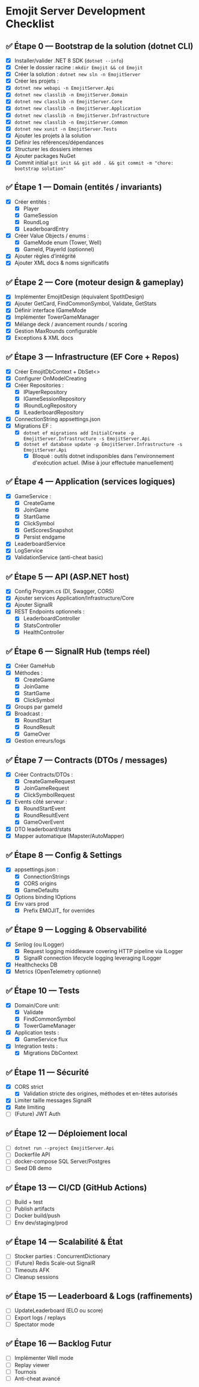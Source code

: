 # Emojit Server Development Checklist

## ✅ Étape 0 — Bootstrap de la solution (dotnet CLI)
- [x] Installer/valider .NET 8 SDK (`dotnet --info`)
- [x] Créer le dossier racine : `mkdir Emojit && cd Emojit`
- [x] Créer la solution : `dotnet new sln -n EmojitServer`
- [x] Créer les projets :
- [x] `dotnet new webapi -n EmojitServer.Api`
- [x] `dotnet new classlib -n EmojitServer.Domain`
- [x] `dotnet new classlib -n EmojitServer.Core`
- [x] `dotnet new classlib -n EmojitServer.Application`
- [x] `dotnet new classlib -n EmojitServer.Infrastructure`
- [x] `dotnet new classlib -n EmojitServer.Common`
- [x] `dotnet new xunit -n EmojitServer.Tests`
- [x] Ajouter les projets à la solution
- [x] Définir les références/dépendances
- [x] Structurer les dossiers internes
- [x] Ajouter packages NuGet
- [x] Commit initial `git init && git add . && git commit -m "chore: bootstrap solution"`

## ✅ Étape 1 — Domain (entités / invariants)
- [x] Créer entités :
  - [x] Player
  - [x] GameSession
  - [x] RoundLog
  - [x] LeaderboardEntry
- [x] Créer Value Objects / enums :
  - [x] GameMode enum (Tower, Well)
  - [x] GameId, PlayerId (optionnel)
- [x] Ajouter règles d’intégrité
- [x] Ajouter XML docs & noms significatifs

## ✅ Étape 2 — Core (moteur design & gameplay)
- [x] Implémenter EmojitDesign (équivalent SpotItDesign)
- [x] Ajouter GetCard, FindCommonSymbol, Validate, GetStats
- [x] Définir interface IGameMode
- [x] Implémenter TowerGameManager
- [x] Mélange deck / avancement rounds / scoring
- [x] Gestion MaxRounds configurable
- [x] Exceptions & XML docs

## ✅ Étape 3 — Infrastructure (EF Core + Repos)
- [x] Créer EmojitDbContext + DbSet<>
- [x] Configurer OnModelCreating
- [x] Créer Repositories :
  - [x] IPlayerRepository
  - [x] IGameSessionRepository
  - [x] IRoundLogRepository
  - [x] ILeaderboardRepository
- [x] ConnectionString appsettings.json
- [x] Migrations EF :
  - [x] `dotnet ef migrations add InitialCreate -p EmojitServer.Infrastructure -s EmojitServer.Api`
  - [x] `dotnet ef database update -p EmojitServer.Infrastructure -s EmojitServer.Api`
    - [x] Bloqué : outils dotnet indisponibles dans l'environnement d'exécution actuel. (Mise à jour effectuée manuellement)

## ✅ Étape 4 — Application (services logiques)
- [x] GameService :
  - [x] CreateGame
  - [x] JoinGame
  - [x] StartGame
  - [x] ClickSymbol
  - [x] GetScoresSnapshot
  - [x] Persist endgame
- [x] LeaderboardService
- [x] LogService
- [x] ValidationService (anti-cheat basic)

## ✅ Étape 5 — API (ASP.NET host)
- [x] Config Program.cs (DI, Swagger, CORS)
- [x] Ajouter services Application/Infrastructure/Core
- [x] Ajouter SignalR
- [x] REST Endpoints optionnels :
  - [x] LeaderboardController
  - [x] StatsController
  - [x] HealthController

## ✅ Étape 6 — SignalR Hub (temps réel)
- [x] Créer GameHub
- [x] Méthodes :
  - [x] CreateGame
  - [x] JoinGame
  - [x] StartGame
  - [x] ClickSymbol
- [x] Groups par gameId
- [x] Broadcast :
  - [x] RoundStart
  - [x] RoundResult
  - [x] GameOver
- [x] Gestion erreurs/logs

## ✅ Étape 7 — Contracts (DTOs / messages)
- [x] Créer Contracts/DTOs :
  - [x] CreateGameRequest
  - [x] JoinGameRequest
  - [x] ClickSymbolRequest
- [x] Events côté serveur :
  - [x] RoundStartEvent
  - [x] RoundResultEvent
  - [x] GameOverEvent
- [x] DTO leaderboard/stats
- [x] Mapper automatique (Mapster/AutoMapper)

## ✅ Étape 8 — Config & Settings
- [x] appsettings.json :
  - [x] ConnectionStrings
  - [x] CORS origins
  - [x] GameDefaults
- [x] Options binding IOptions<T>
- [x] Env vars prod
  - [x] Prefix EMOJIT_ for overrides

## ✅ Étape 9 — Logging & Observabilité
- [x] Serilog (ou ILogger)
  - [x] Request logging middleware covering HTTP pipeline via ILogger
  - [x] SignalR connection lifecycle logging leveraging ILogger
- [x] Healthchecks DB
- [x] Metrics (OpenTelemetry optionnel)

## ✅ Étape 10 — Tests
- [x] Domain/Core unit:
  - [x] Validate
  - [x] FindCommonSymbol
  - [x] TowerGameManager
- [x] Application tests :
  - [x] GameService flux
- [x] Integration tests :
  - [x] Migrations DbContext

## ✅ Étape 11 — Sécurité
- [x] CORS strict
  - [x] Validation stricte des origines, méthodes et en-têtes autorisés
- [x] Limiter taille messages SignalR
- [x] Rate limiting
- [ ] (Future) JWT Auth

## ✅ Étape 12 — Déploiement local
- [ ] `dotnet run --project EmojitServer.Api`
- [ ] Dockerfile API
- [ ] docker-compose SQL Server/Postgres
- [ ] Seed DB demo

## ✅ Étape 13 — CI/CD (GitHub Actions)
- [ ] Build + test
- [ ] Publish artifacts
- [ ] Docker build/push
- [ ] Env dev/staging/prod

## ✅ Étape 14 — Scalabilité & État
- [ ] Stocker parties : ConcurrentDictionary
- [ ] (Future) Redis Scale-out SignalR
- [ ] Timeouts AFK
- [ ] Cleanup sessions

## ✅ Étape 15 — Leaderboard & Logs (raffinements)
- [ ] UpdateLeaderboard (ELO ou score)
- [ ] Export logs / replays
- [ ] Spectator mode

## ✅ Étape 16 — Backlog Futur
- [ ] Implémenter Well mode
- [ ] Replay viewer
- [ ] Tournois
- [ ] Anti-cheat avancé
